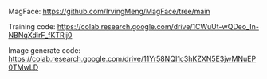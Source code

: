 MagFace:
 https://github.com/IrvingMeng/MagFace/tree/main
 
Training code:
  https://colab.research.google.com/drive/1CWuUt-wQDeo_In-NBNqXdirF_fKTRij0
  
Image generate code:
  https://colab.research.google.com/drive/11Yr58NQI1c3hKZXN5E3jwMNuEP0TMwLD
